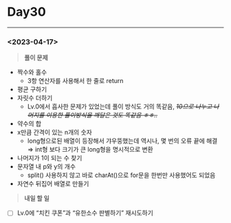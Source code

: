 # Day30

---

### <2023-04-17>

> ********************풀이 문제********************
>
- 짝수와 홀수
    - 3항 연산자를 사용해서 한 줄로 return
- 평균 구하기
- 자릿수 더하기
    - Lv.0에서 흡사한 문제가 있었는데 풀이 방식도 거의 똑같음, ~~*10으로 나누고 나머지를 이용한 풀이방식을 깨달은 것도 똑같음 ㅎㅎ..*~~
- 약수의 합
- x만큼 간격이 있는 n개의 숫자
    - long형으로된 배열이 등장해서 갸우뚱했는데 역시나, 몇 번의 오류 끝에 해결 ⇒ int형 보다 크기가 큰 long형을 명시적으로 변환
- 나머지가 1이 되는 수 찾기
- 문자열 내 p와 y의 개수
    - split() 사용하지 않고 바로 charAt()으로 for문을 한번만 사용했어도 되었음
- 자연수 뒤집어 배열로 만들기

> ********************내일 할 일********************
>
- [ ]  Lv.0에 “치킨 쿠폰”과 “유한소수 판별하기” 재시도하기